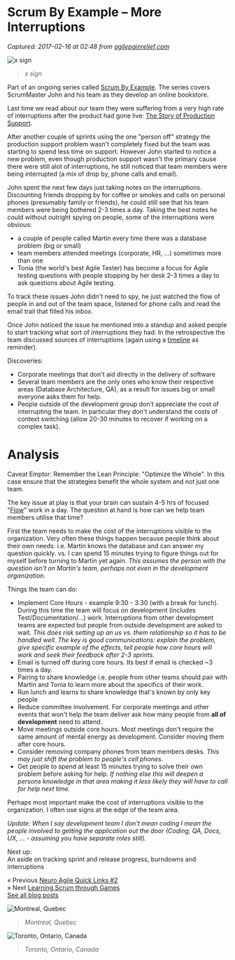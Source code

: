 # Scrum By Example – More Interruptions

_Captured: 2017-02-16 at 02:48 from [agilepainrelief.com](https://agilepainrelief.com/notesfromatooluser/2011/10/scrum-master-tales-more-interruptions.html?utm_content=bufferf2999&utm_medium=social&utm_source=twitter.com&utm_campaign=buffer#.WKUEyYe1KaM)_

![x sign](https://agilepainrelief.com/wp-content/uploads/2011/10/photodune-2976647-isolated-yellow-driving-warning-sign-xs-169x300.jpg)

> _x sign_

Part of an ongoing series called [Scrum By Example](http://agilepainrelief.com/notesfromatooluser/category/agile/scrum/scrummaster-tales). The series covers ScrumMaster John and his team as they develop an online bookstore.

Last time we read about our team they were suffering from a very high rate of interruptions after the product had gone live: [The Story of Production Support](http://agilepainrelief.com/notesfromatooluser/2011/10/scrummaster-tales-the-story-of-production-support.html).

After another couple of sprints using the one "person off" strategy the production support problem wasn't completely fixed but the team was starting to spend less time on support. However John started to notice a new problem, even though production support wasn't the primary cause there were still alot of interruptions, he still noticed that team members were being interrupted (a mix of drop by, phone calls and email).

John spent the next few days just taking notes on the interruptions. Discounting friends dropping by for coffee or smokes and calls on personal phones (presumably family or friends), he could still see that his team members were being bothered 2-3 times a day. Taking the best notes he could without outright spying on people, some of the interruptions were obvious:

  * a couple of people called Martin every time there was a database problem (big or small)
  * team members attended meetings (corporate, HR, …) sometimes more than one
  * Tonia (the world's best Agile Tester) has become a focus for Agile testing questions with people stopping by her desk 2-3 times a day to ask questions about Agile testing.

To track these issues John didn't need to spy, he just watched the flow of people in and out of the team space, listened for phone calls and read the email trail that filled his inbox.

Once John noticed the issue he mentioned into a standup and asked people to start tracking what sort of interruptions they had. In the retrospective the team discussed sources of interruptions (again using a [timeline](http://www.energizedwork.com/weblog/2006/10/timeline-retrospective) as reminder).

Discoveries:

  * Corporate meetings that don't aid directly in the delivery of software
  * Several team members are the only ones who know their respective areas (Database Architecture, QA), as a result for issues big or small everyone asks them for help.
  * People outside of the development group don't appreciate the cost of interrupting the team. In particular they don't understand the costs of context switching (allow 20-30 minutes to recover if working on a complex task).

# Analysis

Caveat Emptor: Remember the Lean Principle: "Optimize the Whole". In this case ensure that the strategies benefit the whole system and not just one team.

The key issue at play is that your brain can sustain 4-5 hrs of focused "[Flow](http://en.wikipedia.org/wiki/Flow_\(psychology\))" work in a day. The question at hand is how can we help team members utilise that time?

First the team needs to make the cost of the interruptions visible to the organization. Very often these things happen because people think about their own needs: i.e. Martin knows the database and can answer my question quickly. vs. I can spend 15 minutes trying to figure things out for myself before turning to Martin yet again. _This assumes the person with the question isn't on Martin's team, perhaps not even in the development organization._

Things the team can do:

  * Implement Core Hours - example 9:30 - 3:30 (with a break for lunch). During this time the team will focus on development (includes Test/Documentation/…) work. Interruptions from other development teams are expected but people from outside development are asked to wait. _This does risk setting up an us vs. them relationship so it has to be handled well. The key is good communications: explain the problem, give specific example of the effects, tell people how core hours will work and seek their feedback after 2-3 sprints._
  * Email is turned off during core hours. Its best if email is checked ~3 times a day.
  * Pairing to share knowledge i.e. people from other teams should pair with Martin and Tonia to learn more about the specifics of their work.
  * Run lunch and learns to share knowledge that's known by only key people
  * Reduce committee involvement. For corporate meetings and other events that won't help the team deliver ask how many people from **all of development** need to attend.
  * Move meetings outside core hours. Most meetings don't require the same amount of mental energy as development. Consider moving them after core hours.
  * Consider removing company phones from team members desks. _This may just shift the problem to people's cell phones._
  * Get people to spend at least 15 minutes trying to solve their own problem before asking for help. _If nothing else this will deepen a persons knowledge in that area making it less likely they will have to call for help next time._

Perhaps most important make the cost of interruptions visible to the organization. I often use signs at the edge of the team area.

_Update: When I say development team I don't mean coding I mean the people involved to getting the application out the door (Coding, QA, Docs, UX, … - assuming you have separate roles still)._

Next up:  
An aside on tracking sprint and release progress, burndowns and interruptions

« Previous [Neuro Agile Quick Links #2](https://agilepainrelief.com/notesfromatooluser/2011/10/neuro-agile-quick-links-2.html)  
» Next [Learning Scrum through Games](https://agilepainrelief.com/notesfromatooluser/2011/11/learning-scrum-through-games.html)  
[See all blog posts](http://agilepainrelief.com/notesfromatooluser/)

![Montreal, Quebec](https://agilepainrelief.com/wp-content/uploads/2016/02/iStock_000014594366_Small-400x550.jpg)

> _Montreal, Quebec_

![Toronto, Ontario, Canada](https://agilepainrelief.com/wp-content/uploads/2016/02/iStock_000047690268_Small-400x550.jpg)

> _Toronto, Ontario, Canada_

